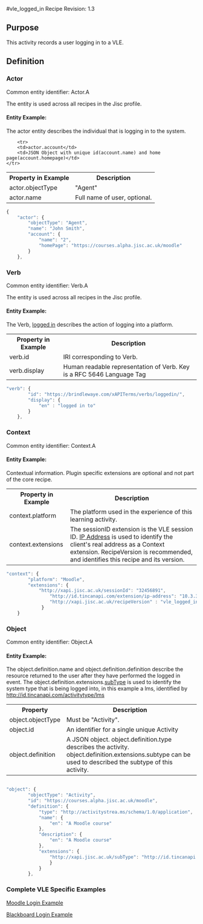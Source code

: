 #vle_logged_in Recipe
Revision: 1.3

## Purpose
This activity records a user logging in to a VLE.
## Definition

### Actor
Common entity identifier:  Actor.A

The entity is used across all recipes in the Jisc profile.

#### Entity Example:
The actor entity describes the individual that is logging in to the system.

<table>
	<tr><th>Property in Example</th><th>Description</th></tr>
	<tr>
		<td>actor.objectType</td>
		<td>"Agent"</td>
	</tr>
	<tr>
		<td>actor.name</td>
		<td>Full name of user, optional.</td>
	</tr>

		<tr>
		<td>actor.account</td>
		<td>JSON Object with unique id(account.name) and home page(account.homepage)</td>
	</tr>
</table>

``` Javascript
{
    "actor": {
        "objectType": "Agent",
        "name": "John Smith",
        "account": {
            "name": "2",
            "homePage": "https://courses.alpha.jisc.ac.uk/moodle"
        }
    },
```

### Verb
Common entity identifier: Verb.A

The entity is used across all recipes in the Jisc profile.

#### Entity Example:
The Verb, [logged in](/vocabulary.md#verbs) describes the action of logging into a platform.


<table>
	<tr><th>Property in Example</th><th>Description</th></tr>
	<tr>
		<td>verb.id</td>
		<td>IRI corresponding to Verb.</td>
	</tr>
	<tr>
		<td>verb.display</td>
		<td>Human readable representation of Verb. Key is a RFC 5646 Language Tag</td>
	</tr>
</table>



``` javascript
"verb": {
        "id": "https://brindlewaye.com/xAPITerms/verbs/loggedin/",
        "display": {
            "en" : "logged in to"
        }
    },
``` 
### Context
Common entity identifier: Context.A

#### Entity Example:
Contextual information. Plugin specific extensions are optional and not part of the core recipe.

<table>
	<tr><th>Property in Example</th><th>Description</th></tr>
	<tr>
		<td>context.platform</td>
		<td>The platform used in the experience of this learning activity.</td>
	</tr>
	<tr>
		<td>context.extensions</td>
		<td>The sessionID extension is the VLE session ID. <a href="https://registry.tincanapi.com/#uri/extension/310">IP Address</a> is used to identify the client's real address as a Context extension. RecipeVersion is recommended, and identifies this recipe and its version.</td>
	</tr>
</table>



``` javascript
"context": {
        "platform": "Moodle",
        "extensions": {
 			"http://xapi.jisc.ac.uk/sessionId": "32456891",
        		"http://id.tincanapi.com/extension/ip-address": "10.3.3.48",
        		"http://xapi.jisc.ac.uk/recipeVersion" : "vle_logged_inV1.3"
		     }
	}
```



### Object

Common entity identifier: Object.A

#### Entity Example:

The object.definition.name and object.definition.definition describe the resource returned to the user after they have performed the logged in event. The object.definition.extensions.[subType](http://xapi.jisc.ac.uk/subType) is used to identify the system type that is being logged into, in this example a lms, identified by  http://id.tincanapi.com/activitytype/lms

<table>
	<tr><th>Property</th><th>Description</th></tr>
	<tr>
		<td>object.objectType</td>
		<td>Must be "Activity".</td>
	</tr>
	<tr>
		<td>object.id</td>
		<td>An identifier for a single unique Activity</td>
	</tr>
		<tr>
		<td>object.definition</td>
		<td>A JSON object. object.definition.type describes the activity. object.definition.extensions.subtype can be used to described the subtype of this activity.</td>
	</tr>
</table>

``` javascript

"object": {
        "objectType": "Activity",
        "id": "https://courses.alpha.jisc.ac.uk/moodle",
        "definition": {
            "type": "http://activitystrea.ms/schema/1.0/application",
            "name": {
                "en": "A Moodle course"
            },
            "description": {
                "en": "A Moodle course"
            },
            "extensions": {
                "http://xapi.jisc.ac.uk/subType": "http://id.tincanapi.com/activitytype/lms"
                }
            }
        },
```

### Complete VLE Specific Examples
[Moodle Login Example](/vle/moodle/login.js)

[Blackboard Login Example](/vle/blackboard/loggedin.json)
